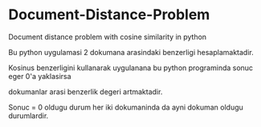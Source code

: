 # Document-Distance-Problem
Document distance problem with cosine similarity in python 


Bu python uygulamasi 2 dokumana arasindaki benzerligi hesaplamaktadir.

Kosinus benzerligini kullanarak uygulanana bu python programinda sonuc eger 0'a yaklasirsa

dokumanlar arasi benzerlik degeri artmaktadir.

Sonuc = 0 oldugu durum her iki dokumaninda da ayni dokuman oldugu durumlardir.


